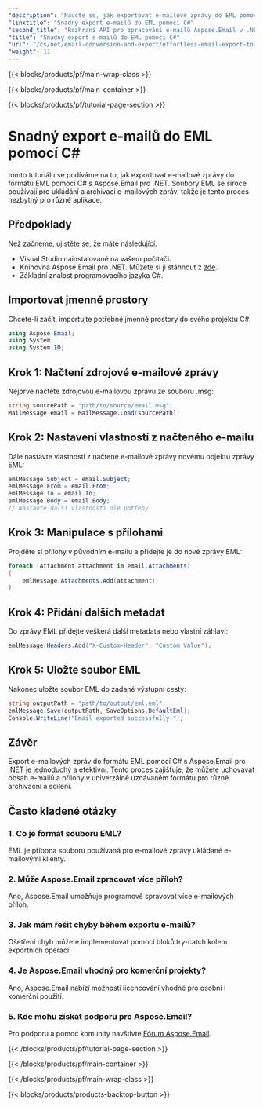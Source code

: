 ```yaml
---
"description": "Naučte se, jak exportovat e-mailové zprávy do EML pomocí C# s Aspose.Email pro .NET. Postupujte podle našeho podrobného návodu pro snadnou konverzi e-mailů."
"linktitle": "Snadný export e-mailů do EML pomocí C#"
"second_title": "Rozhraní API pro zpracování e-mailů Aspose.Email v .NET"
"title": "Snadný export e-mailů do EML pomocí C#"
"url": "/cs/net/email-conversion-and-export/effortless-email-export-to-eml-using-csharp/"
"weight": 11
---
```


{{< blocks/products/pf/main-wrap-class >}}

{{< blocks/products/pf/main-container >}}

{{< blocks/products/pf/tutorial-page-section >}}

# Snadný export e-mailů do EML pomocí C#


tomto tutoriálu se podíváme na to, jak exportovat e-mailové zprávy do formátu EML pomocí C# s Aspose.Email pro .NET. Soubory EML se široce používají pro ukládání a archivaci e-mailových zpráv, takže je tento proces nezbytný pro různé aplikace.

## Předpoklady

Než začneme, ujistěte se, že máte následující:
- Visual Studio nainstalované na vašem počítači.
- Knihovna Aspose.Email pro .NET. Můžete si ji stáhnout z [zde](https://releases.aspose.com/email/net/).
- Základní znalost programovacího jazyka C#.

## Importovat jmenné prostory

Chcete-li začít, importujte potřebné jmenné prostory do svého projektu C#:
```csharp
using Aspose.Email;
using System;
using System.IO;
```

## Krok 1: Načtení zdrojové e-mailové zprávy

Nejprve načtěte zdrojovou e-mailovou zprávu ze souboru .msg:
```csharp
string sourcePath = "path/to/source/email.msg";
MailMessage email = MailMessage.Load(sourcePath);
```

## Krok 2: Nastavení vlastností z načteného e-mailu

Dále nastavte vlastnosti z načtené e-mailové zprávy novému objektu zprávy EML:
```csharp
emlMessage.Subject = email.Subject;
emlMessage.From = email.From;
emlMessage.To = email.To;
emlMessage.Body = email.Body;
// Nastavte další vlastnosti dle potřeby
```

## Krok 3: Manipulace s přílohami

Projděte si přílohy v původním e-mailu a přidejte je do nové zprávy EML:
```csharp
foreach (Attachment attachment in email.Attachments)
{
    emlMessage.Attachments.Add(attachment);
}
```

## Krok 4: Přidání dalších metadat

Do zprávy EML přidejte veškerá další metadata nebo vlastní záhlaví:
```csharp
emlMessage.Headers.Add("X-Custom-Header", "Custom Value");
```

## Krok 5: Uložte soubor EML

Nakonec uložte soubor EML do zadané výstupní cesty:
```csharp
string outputPath = "path/to/output/eml.eml";
emlMessage.Save(outputPath, SaveOptions.DefaultEml);
Console.WriteLine("Email exported successfully.");
```

## Závěr

Export e-mailových zpráv do formátu EML pomocí C# s Aspose.Email pro .NET je jednoduchý a efektivní. Tento proces zajišťuje, že můžete uchovávat obsah e-mailů a přílohy v univerzálně uznávaném formátu pro různé archivační a sdílení.

## Často kladené otázky

### 1. Co je formát souboru EML?
   EML je přípona souboru používaná pro e-mailové zprávy ukládané e-mailovými klienty.

### 2. Může Aspose.Email zpracovat více příloh?
   Ano, Aspose.Email umožňuje programově spravovat více e-mailových příloh.

### 3. Jak mám řešit chyby během exportu e-mailů?
   Ošetření chyb můžete implementovat pomocí bloků try-catch kolem exportních operací.

### 4. Je Aspose.Email vhodný pro komerční projekty?
   Ano, Aspose.Email nabízí možnosti licencování vhodné pro osobní i komerční použití.

### 5. Kde mohu získat podporu pro Aspose.Email?
   Pro podporu a pomoc komunity navštivte [Fórum Aspose.Email](https://forum.aspose.com/c/email/12).

{{< /blocks/products/pf/tutorial-page-section >}}

{{< /blocks/products/pf/main-container >}}

{{< /blocks/products/pf/main-wrap-class >}}

{{< blocks/products/products-backtop-button >}}